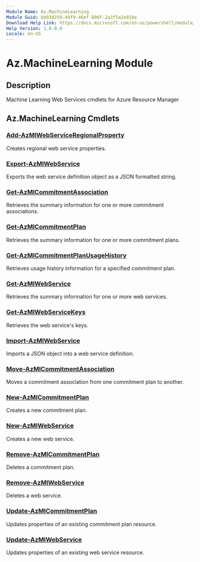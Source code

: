```yaml
---
Module Name: Az.MachineLearning
Module Guid: bb030259-49f9-46ef-806f-2a3f5a2e018e
Download Help Link: https://docs.microsoft.com/en-us/powershell/module/az.machinelearning
Help Version: 1.0.0.0
Locale: en-US
---
```


# Az.MachineLearning Module
## Description
Machine Learning Web Services cmdlets for Azure Resource Manager

## Az.MachineLearning Cmdlets
### [Add-AzMlWebServiceRegionalProperty](Add-AzMlWebServiceRegionalProperty.md)
Creates regional web service properties.

### [Export-AzMlWebService](Export-AzMlWebService.md)
Exports the web service definition object as a JSON formatted string.

### [Get-AzMlCommitmentAssociation](Get-AzMlCommitmentAssociation.md)
Retrieves the summary information for one or more commitment associations.

### [Get-AzMlCommitmentPlan](Get-AzMlCommitmentPlan.md)
Retrieves the summary information for one or more commitment plans.

### [Get-AzMlCommitmentPlanUsageHistory](Get-AzMlCommitmentPlanUsageHistory.md)
Retrieves usage history information for a specified commitment plan.

### [Get-AzMlWebService](Get-AzMlWebService.md)
Retrieves the summary information for one or more web services.

### [Get-AzMlWebServiceKeys](Get-AzMlWebServiceKeys.md)
Retrieves the web service's keys.

### [Import-AzMlWebService](Import-AzMlWebService.md)
Imports a JSON object into a web service definition.

### [Move-AzMlCommitmentAssociation](Move-AzMlCommitmentAssociation.md)
Moves a commitment association from one commitment plan to another.

### [New-AzMlCommitmentPlan](New-AzMlCommitmentPlan.md)
Creates a new commitment plan.

### [New-AzMlWebService](New-AzMlWebService.md)
Creates a new web service.

### [Remove-AzMlCommitmentPlan](Remove-AzMlCommitmentPlan.md)
Deletes a commitment plan.

### [Remove-AzMlWebService](Remove-AzMlWebService.md)
Deletes a web service.

### [Update-AzMlCommitmentPlan](Update-AzMlCommitmentPlan.md)
Updates properties of an existing commitment plan resource.

### [Update-AzMlWebService](Update-AzMlWebService.md)
Updates properties of an existing web service resource.

